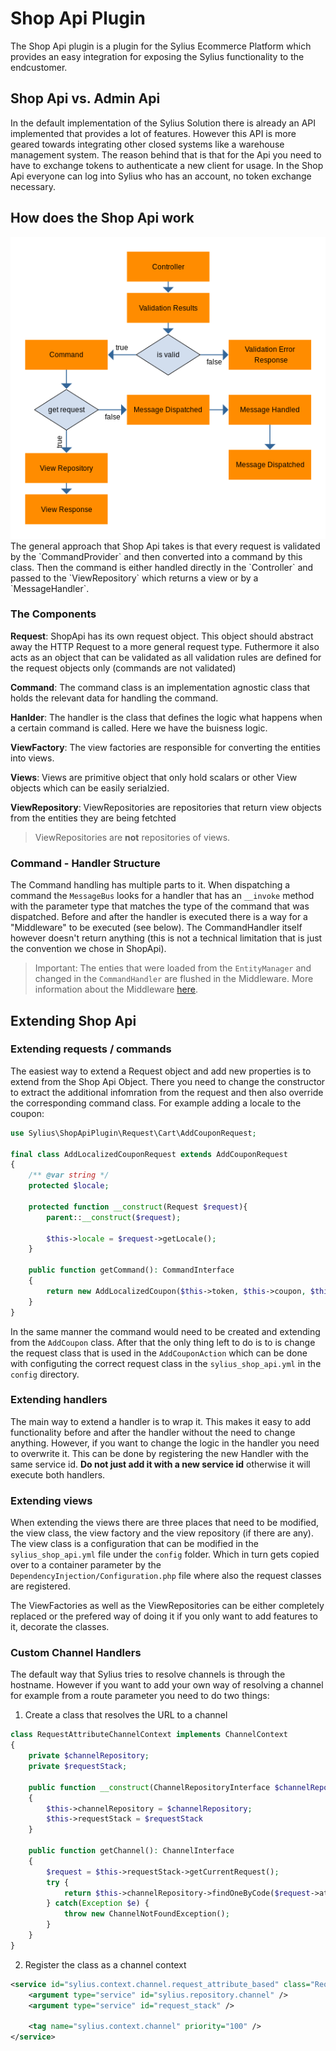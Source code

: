 # Shop Api Plugin
The Shop Api plugin is a plugin for the Sylius Ecommerce Platform which provides an easy integration for exposing the Sylius functionality to the endcustomer.

## Shop Api vs. Admin Api
In the default implementation of the Sylius Solution there is already an API implemented that provides a lot of features. However this API is more geared towards integrating other closed systems like a warehouse management system. The reason behind that is that for the Api you need to have to exchange tokens to authenticate a new client for usage. In the Shop Api everyone can log into Sylius who has an account, no token exchange necessary.

## How does the Shop Api work
<img src="Workflow.png" alt="Apis Workflow" />
The general approach that Shop Api takes is that every request is validated by the `CommandProvider` and then converted into a command by this class. Then the command is either handled directly in the `Controller` and passed to the `ViewRepository` which returns a view or by a `MessageHandler`.

### The Components
**Request**: ShopApi has its own request object. This object should abstract away the HTTP Request to a more general request type. Futhermore it also acts as an object that can be validated as all validation rules are defined for the request objects only (commands are not validated)

**Command**: The command class is an implementation agnostic class that holds the relevant data for handling the command.

**Hanlder**: The handler is the class that defines the logic what happens when a certain command is called. Here we have the buisness logic.

**ViewFactory**: The view factories are responsible for converting the entities into views.

**Views**: Views are primitive object that only hold scalars or other View objects which can be easily serialzied.

**ViewRepository**: ViewRepositories are repositories that return view objects from the entities they are being fetchted

> ViewRepositories are **not** repositories of views.

### Command - Handler Structure
The Command handling has multiple parts to it. When dispatching a command the `MessageBus` looks for a handler that has an `__invoke` method with the parameter type that matches the type of the command that was dispatched. Before and after the handler is executed there is a way for a "Middleware" to be executed (see below). The CommandHandler itself however doesn't return anything (this is not a technical limitation that is just the convention we chose in ShopApi).

> Important: The enties that were loaded from the `EntityManager` and changed in the `CommandHandler` are flushed in the Middleware. More information about the Middleware [here](https://symfony.com/doc/current/components/messenger.html#bus).

## Extending Shop Api

### Extending requests / commands
The easiest way to extend a Request object and add new properties is to extend from the Shop Api Object. There you need to change the constructor to extract the additional infomration from the request and then also override the corresponding command class. For example adding a locale to the coupon:

```php
use Sylius\ShopApiPlugin\Request\Cart\AddCouponRequest;

final class AddLocalizedCouponRequest extends AddCouponRequest
{
    /** @var string */
    protected $locale;

    protected function __construct(Request $request){
        parent::__construct($request);

        $this->locale = $request->getLocale();
    }

    public function getCommand(): CommandInterface
    {
        return new AddLocalizedCoupon($this->token, $this->coupon, $this->locale);
    }
}
```
In the same manner the command would need to be created and extending from the `AddCoupon` class. After that the only thing left to do is to is change the request class that is used in the `AddCouponAction` which can be done with configuting the correct request class in the `sylius_shop_api.yml` in the `config` directory.

### Extending handlers
The main way to extend a handler is to wrap it. This makes it easy to add functionality before and after the handler without the need to change anything. However, if you want to change the logic in the handler you need to overwrite it. This can be done by registering the new Handler with the same service id. **Do not just add it with a new service id** otherwise it will execute both handlers.

### Extending views
When extending the views there are three places that need to be modified, the view class, the view factory and the view repository (if there are any). The view class is a configuration that can be modified in the `sylius_shop_api.yml` file under the `config` folder. Which in turn gets copied over to a container parameter by the `DependencyInjection/Configuration.php` file where also the request classes are registered.

The ViewFactories as well as the ViewRepositories can be either completely replaced or the prefered way of doing it if you only want to add features to it, decorate the classes.

### Custom Channel Handlers
The default way that Sylius tries to resolve channels is through the hostname. However if you want to add your own way of resolving a channel for example from a route parameter you need to do two things:

1. Create a class that resolves the URL to a channel

```php
class RequestAttributeChannelContext implements ChannelContext
{
    private $channelRepository;
    private $requestStack;

    public function __construct(ChannelRepositoryInterface $channelRepository, RequestStack $requestStack)
    {
        $this->channelRepository = $channelRepository;
        $this->requestStack = $requestStack
    }

    public function getChannel(): ChannelInterface
    {
        $request = $this->requestStack->getCurrentRequest();
        try {
            return $this->channelRepository->findOneByCode($request->attributes->get('channelCode'));
        } catch(Exception $e) {
            throw new ChannelNotFoundException();
        }
    }
}
```

2. Register the class as a channel context
```xml
<service id="sylius.context.channel.request_attribute_based" class="RequestAttributeChannelContext">
    <argument type="service" id="sylius.repository.channel" />
    <argument type="service" id="request_stack" />

    <tag name="sylius.context.channel" priority="100" />
</service>
```
